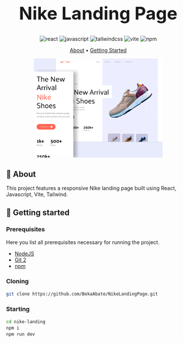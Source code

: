 [JAVASCRIPT__BADGE]: https://img.shields.io/badge/Javascript-000?style=for-the-badge&logo=javascript
[REACT__BADGE]: https://img.shields.io/badge/React-005CFE?style=for-the-badge&logo=react
[TAILWINDCSS__BADGE]: https://img.shields.io/badge/Tailwindcss-36b7f0?style=for-the-badge&logo=tailwindcss&logoColor=white
[VITE__BADGE]: https://img.shields.io/badge/Vite-955bf3?style=for-the-badge&logo=vite&logoColor=yellow
[NPM__BADGE]: https://img.shields.io/badge/npm-c53535?style=for-the-badge&logo=npm&logoColor=white

<h1 align="center" style="font-weight: bold; font-size:3rem;">Nike Landing Page</h1>
<div align="center">

![react][REACT__BADGE]
![javascript][JAVASCRIPT__BADGE]
![tailwindcss][TAILWINDCSS__BADGE]
![vite][VITE__BADGE]
![npm][NPM__BADGE]

</div>

<p align="center">
 <a href="#about">About</a> • 
 <a href="#started">Getting Started</a> 
</p>

<p align="center">
    <img src="./src/assets/view.png" alt="Image Example" width="70%">
</p>

<h2 id="started">📌 About</h2>

This project features a responsive Nike landing page built using React, Javascript, Vite, Tailwind.

<h2 id="started">🚀 Getting started</h2>

<h3>Prerequisites</h3>

Here you list all prerequisites necessary for running the project.

-   [NodeJS](https://nodejs.org)
-   [Git 2](https://git-scm.com/downloads)
-   [npm](https://www.npmjs.com/)

<h3>Cloning</h3>

```bash
git clone https://github.com/BekaAbate/NikeLandingPage.git
```

<h3>Starting</h3>

```bash
cd nike-landing
npm i
npm run dev
```
